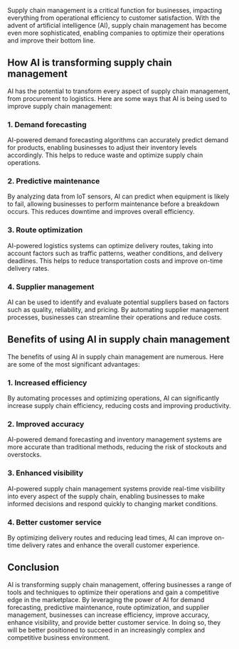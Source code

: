 
Supply chain management is a critical function for businesses, impacting everything from operational efficiency to customer satisfaction. With the advent of artificial intelligence (AI), supply chain management has become even more sophisticated, enabling companies to optimize their operations and improve their bottom line.

How AI is transforming supply chain management
----------------------------------------------

AI has the potential to transform every aspect of supply chain management, from procurement to logistics. Here are some ways that AI is being used to improve supply chain management:

### 1. Demand forecasting

AI-powered demand forecasting algorithms can accurately predict demand for products, enabling businesses to adjust their inventory levels accordingly. This helps to reduce waste and optimize supply chain operations.

### 2. Predictive maintenance

By analyzing data from IoT sensors, AI can predict when equipment is likely to fail, allowing businesses to perform maintenance before a breakdown occurs. This reduces downtime and improves overall efficiency.

### 3. Route optimization

AI-powered logistics systems can optimize delivery routes, taking into account factors such as traffic patterns, weather conditions, and delivery deadlines. This helps to reduce transportation costs and improve on-time delivery rates.

### 4. Supplier management

AI can be used to identify and evaluate potential suppliers based on factors such as quality, reliability, and pricing. By automating supplier management processes, businesses can streamline their operations and reduce costs.

Benefits of using AI in supply chain management
-----------------------------------------------

The benefits of using AI in supply chain management are numerous. Here are some of the most significant advantages:

### 1. Increased efficiency

By automating processes and optimizing operations, AI can significantly increase supply chain efficiency, reducing costs and improving productivity.

### 2. Improved accuracy

AI-powered demand forecasting and inventory management systems are more accurate than traditional methods, reducing the risk of stockouts and overstocks.

### 3. Enhanced visibility

AI-powered supply chain management systems provide real-time visibility into every aspect of the supply chain, enabling businesses to make informed decisions and respond quickly to changing market conditions.

### 4. Better customer service

By optimizing delivery routes and reducing lead times, AI can improve on-time delivery rates and enhance the overall customer experience.

Conclusion
----------

AI is transforming supply chain management, offering businesses a range of tools and techniques to optimize their operations and gain a competitive edge in the marketplace. By leveraging the power of AI for demand forecasting, predictive maintenance, route optimization, and supplier management, businesses can increase efficiency, improve accuracy, enhance visibility, and provide better customer service. In doing so, they will be better positioned to succeed in an increasingly complex and competitive business environment.
